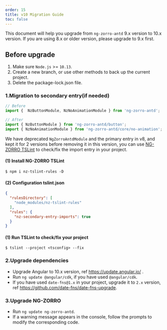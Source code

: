 ```yaml
---
order: 15
title: v10 Migration Guide
toc: false
---
```


This document will help you upgrade from `ng-zorro-antd` 9.x version to 10.x version. If you are using 8.x or older version, please upgrade to 9.x first.

## Before upgrade

1. Make sure `Node.js` >= `10.13`.
2. Create a new branch, or use other methods to back up the current project.
3. Delete the package-lock.json file.

### 1.Migration to secondary entry(if needed)

```ts
// Before
import {  NzButtonModule, NzNoAnimationModule } from 'ng-zorro-antd';

// After
import { NzButtonModule } from 'ng-zorro-antd/button';
import { NzNoAnimationModule } from 'ng-zorro-antd/core/no-animation';
```

We have deprecated `NgZorroAntdModule` and the primary entry in v8, and kept it for 2 versions before removing it in this version, you can use [NG-ZORRO TSLint](https://github.com/NG-ZORRO/nz-tslint-rules) to check/fix the import entry in your project.

#### (1) Install NG-ZORRO TSLint

```shell script
$ npm i nz-tslint-rules -D
```

#### (2) Configuration tslint.json

```json
{
  "rulesDirectory": [
    "node_modules/nz-tslint-rules"
  ],
  "rules": {
    "nz-secondary-entry-imports": true
  }
}
```

#### (1) Run TSLint to check/fix your project

```shell script
$ tslint --project <tsconfig> --fix
```

### 2.Upgrade dependencies

- Upgrade Angular to 10.x version, ref https://update.angular.io/ .
- Run `ng update @angular/cdk`, if you have used `@angular/cdk`.
- If you have used `date-fns@1.x` in your project, upgrade it to `2.x` version, ref https://github.com/date-fns/date-fns-upgrade.

### 3.Upgrade NG-ZORRO

- Run `ng update ng-zorro-antd`.
- If a warning message appears in the console, follow the prompts to modify the corresponding code.
